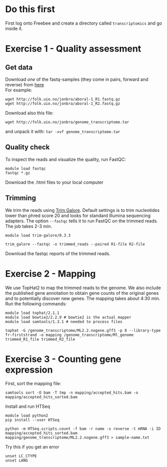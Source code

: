 
# Do this first
First log onto Freebee and create a directory called `transcriptomics` and go inside it.

# Exercise 1 - Quality assessment

## Get data

Download _one_ of the fastq-samples (they come in pairs, forward and reverse) from [here](http://folk.uio.no/jonbra/)  
For example:

```
wget http://folk.uio.no/jonbra/aboral-1_R1.fastq.gz  
wget http://folk.uio.no/jonbra/aboral-1_R2.fastq.gz
```

Download also this file:

`wget http://folk.uio.no/jonbra/genome_transcriptome.tar`

and unpack it with:
`tar -xvf genome_transcriptome.tar`  

## Quality check  
To inspect the reads and visualize the quality, run FastQC:  

```
module load fastqc
fastqc *.gz
```  

Download the .html files to your local computer

## Trimming  
We trim the reads using [Trim Galore](http://www.bioinformatics.babraham.ac.uk/projects/trim_galore/). Default settings is to trim nucleotides lower than phred score 20 and looks for standard Illumina sequencing adapters. The option `--fastqc` tells it to run FastQC on the trimmed reads. The job takes 2-3 min.

```
module load trim-galore/0.3.3

trim_galore --fastqc -o trimmed_reads --paired R1-file R2-file
```

Download the fastqc reports of the trimmed reads.

# Exercise 2 - Mapping  
We use TopHat2 to map the trimmed reads to the genome. We also include the published gene annotation to obtain gene counts of the original genes and to potentially discover new genes. The mapping takes about 4:30 min. Run the following commands:  

```
module load tophat/2.1.1
module load bowtie2/2.2.9 # bowtie2 is the actual mapper
module load samtools/1.3.1 # needed to process files

tophat -G /genome_transcriptome/ML2.2.nogene.gff3 -p 8 --library-type fr-firststrand -o mapping /genome_transcriptome/Ml_genome trimmed_R1_file trimmed_R2_file
```

# Exercise 3 - Counting gene expression

First, sort the mapping file:

`samtools sort -O bam -T tmp -n mapping/accepted_hits.bam -o mapping/accepted_hits_sorted.bam`

Install and run HTSeq

```
module load python2
pip install --user HTSeq

python -m HTSeq.scripts.count -f bam -r name -s reverse -t mRNA -i ID mapping/accepted_hits_sorted.bam mapping/genome_transcriptome/ML2.2.nogene.gff3 > sample-name.txt
```

Try this if you get an error

```
unset LC_CTYPE
unset LANG
```

